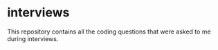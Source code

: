 # interviews
This repository contains all the coding questions that were asked to me during interviews.

